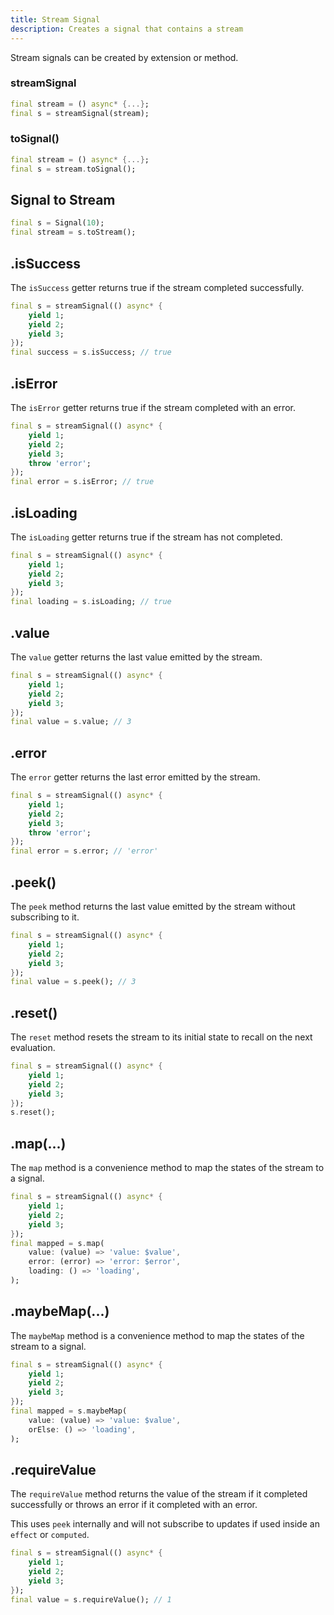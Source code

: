 ```yaml
---
title: Stream Signal
description: Creates a signal that contains a stream
---
```


Stream signals can be created by extension or method.

### streamSignal

```dart
final stream = () async* {...};
final s = streamSignal(stream);
```

### toSignal()

```dart
final stream = () async* {...};
final s = stream.toSignal();
```

## Signal to Stream

```dart
final s = Signal(10);
final stream = s.toStream();
```

## .isSuccess

The `isSuccess` getter returns true if the stream completed successfully.

```dart
final s = streamSignal(() async* {
    yield 1;
    yield 2;
    yield 3;
});
final success = s.isSuccess; // true
```

## .isError

The `isError` getter returns true if the stream completed with an error.

```dart
final s = streamSignal(() async* {
    yield 1;
    yield 2;
    yield 3;
    throw 'error';
});
final error = s.isError; // true
```

## .isLoading

The `isLoading` getter returns true if the stream has not completed.

```dart
final s = streamSignal(() async* {
    yield 1;
    yield 2;
    yield 3;
});
final loading = s.isLoading; // true
```

## .value

The `value` getter returns the last value emitted by the stream.

```dart
final s = streamSignal(() async* {
    yield 1;
    yield 2;
    yield 3;
});
final value = s.value; // 3
```

## .error

The `error` getter returns the last error emitted by the stream.

```dart
final s = streamSignal(() async* {
    yield 1;
    yield 2;
    yield 3;
    throw 'error';
});
final error = s.error; // 'error'
```

## .peek()

The `peek` method returns the last value emitted by the stream without subscribing to it.

```dart
final s = streamSignal(() async* {
    yield 1;
    yield 2;
    yield 3;
});
final value = s.peek(); // 3
```

## .reset()

The `reset` method resets the stream to its initial state to recall on the next evaluation.

```dart
final s = streamSignal(() async* {
    yield 1;
    yield 2;
    yield 3;
});
s.reset();
```

## .map(...)

The `map` method is a convenience method to map the states of the stream to a signal.

```dart
final s = streamSignal(() async* {
    yield 1;
    yield 2;
    yield 3;
});
final mapped = s.map(
    value: (value) => 'value: $value',
    error: (error) => 'error: $error',
    loading: () => 'loading',
);
```

## .maybeMap(...)

The `maybeMap` method is a convenience method to map the states of the stream to a signal.

```dart
final s = streamSignal(() async* {
    yield 1;
    yield 2;
    yield 3;
});
final mapped = s.maybeMap(
    value: (value) => 'value: $value',
    orElse: () => 'loading',
);
```

## .requireValue

The `requireValue` method returns the value of the stream if it completed successfully or throws an error if it completed with an error.

This uses `peek` internally and will not subscribe to updates if used inside an `effect` or `computed`.

```dart
final s = streamSignal(() async* {
    yield 1;
    yield 2;
    yield 3;
});
final value = s.requireValue(); // 1
```

